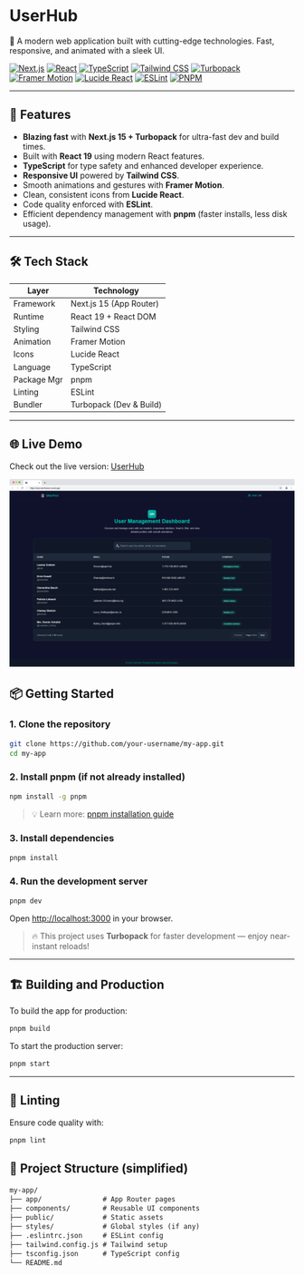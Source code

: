 # UserHub

🚀 A modern web application built with cutting-edge technologies. Fast, responsive, and animated with a sleek UI.

[![Next.js](https://img.shields.io/badge/Next.js-15.5.2-black?style=for-the-badge&logo=next.js&logoColor=white)](https://nextjs.org)
[![React](https://img.shields.io/badge/React-19.1.0-blue?style=for-the-badge&logo=react&logoColor=white)](https://react.dev)
[![TypeScript](https://img.shields.io/badge/TypeScript-^5-blue?style=for-the-badge&logo=typescript&logoColor=white)](https://www.typescriptlang.org)
[![Tailwind CSS](https://img.shields.io/badge/Tailwind_CSS-^4.0-orange?style=for-the-badge&logo=tailwind-css&logoColor=white)](https://tailwindcss.com)
[![Turbopack](https://img.shields.io/badge/Turbopack-%E2%9C%A8-black?style=for-the-badge&logo=webpack)](https://turbo.build/pack)
[![Framer Motion](https://img.shields.io/badge/Framer_Motion-^12.23.12-ff008c?style=for-the-badge&logo=framer&logoColor=white)](https://www.framer.com/motion/)
[![Lucide React](https://img.shields.io/badge/Lucide_React-^0.542.0-green?style=for-the-badge&logo=github&logoColor=white)](https://lucide.dev)
[![ESLint](https://img.shields.io/badge/ESLint-^9.0.0-4B32C3?style=for-the-badge&logo=eslint&logoColor=white)](https://eslint.org)
[![PNPM](https://img.shields.io/badge/PNPM-^8.0-orange?style=for-the-badge&logo=pnpm&logoColor=white)](https://pnpm.io)

---

## 🚀 Features

- **Blazing fast** with **Next.js 15 + Turbopack** for ultra-fast dev and build times.
- Built with **React 19** using modern React features.
- **TypeScript** for type safety and enhanced developer experience.
- **Responsive UI** powered by **Tailwind CSS**.
- Smooth animations and gestures with **Framer Motion**.
- Clean, consistent icons from **Lucide React**.
- Code quality enforced with **ESLint**.
- Efficient dependency management with **pnpm** (faster installs, less disk usage).

---

## 🛠️ Tech Stack

| Layer       | Technology              |
| ----------- | ----------------------- |
| Framework   | Next.js 15 (App Router) |
| Runtime     | React 19 + React DOM    |
| Styling     | Tailwind CSS            |
| Animation   | Framer Motion           |
| Icons       | Lucide React            |
| Language    | TypeScript              |
| Package Mgr | pnpm                    |
| Linting     | ESLint                  |
| Bundler     | Turbopack (Dev & Build) |

---

## 🌐 Live Demo

Check out the live version: [UserHub](https://ems-next-framer.vercel.app/)

![My App Screenshot](demo1.png)

## 📦 Getting Started

### 1. Clone the repository

```bash
git clone https://github.com/your-username/my-app.git
cd my-app
```

### 2. Install pnpm (if not already installed)

```bash
npm install -g pnpm
```

> 💡 Learn more: [pnpm installation guide](https://pnpm.io/installation)

### 3. Install dependencies

```bash
pnpm install
```

### 4. Run the development server

```bash
pnpm dev
```

Open [http://localhost:3000](http://localhost:3000) in your browser.

> 🔥 This project uses **Turbopack** for faster development — enjoy near-instant reloads!

---

## 🏗️ Building and Production

To build the app for production:

```bash
pnpm build
```

To start the production server:

```bash
pnpm start
```

---

## 🧪 Linting

Ensure code quality with:

```bash
pnpm lint
```

## 📁 Project Structure (simplified)

```
my-app/
├── app/               # App Router pages
├── components/        # Reusable UI components
├── public/            # Static assets
├── styles/            # Global styles (if any)
├── .eslintrc.json     # ESLint config
├── tailwind.config.js # Tailwind setup
├── tsconfig.json      # TypeScript config
└── README.md
```
